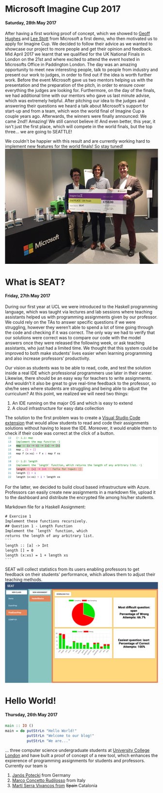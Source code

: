 # Microsoft Imagine Cup 2017
#### Saturday, 28th May 2017
After having a first working proof of concept, which we showed to [Geoff Hughes](https://www.linkedin.com/in/geoffhu/) and [Lee Stott](https://www.linkedin.com/in/leestott/) from Microsoft a first demo, who then motivated us to apply for Imagine Cup. We decided to follow their advice as we wanted to showcase our project to more people and get their opinion and feedback.
Mid April 2017 we learnt that we qualified for the UK National Finals in London on the 21st and where excited to attend the event hosted in Microsofts Office in Paddington London. The day was an amazing opportunity to meet new interesting people, talk to people from industry and present our work to judges, in order to find out if the idea is worth further work. Before the event Microsoft gave us two mentors helping us with the presentation and the preparation of the pitch, in order to ensure cover everything the judges are looking for. Furthermore, on the day of the finals, we had additional time with our mentors who gave us last minute advise, which was extremely helpful.
After pitching our idea to the judges and answering their questions we heard a talk about Microsoft's support for start-up and from a team, which won the world final of Imagine Cup a couple years ago. Afterwards, the winners were finally announced: We came 2nd!! Amazing! We still cannot believe it! And even better, this year, it isn't just the first place, which will compete in the world finals, but the top three... we are going to SEATTLE! 

We couldn't be happier with this result and are currently working hard to implement new features for the world finals! So stay tuned!
![2nd Place UK Nationals](images/UKNationlFinal.jpg)
# What is SEAT?
#### Friday, 27th May 2017
During our first year at UCL we were introduced to the Haskell programming language, which was taught via lectures and lab sessions where teaching assistants helped us with programming assignments given by our professor. We could rely on the TAs to answer specific questions if we were struggling,  however they weren’t able to spend a lot of time going through the code and checking if it was correct. The only way we had to verify that our solutions were correct was to compare our code with the model answers once they were released the following week, or ask teaching assistants, who just had a limited time. We thought that this system could be improved to both make students’ lives easier when learning programming and also increase professors’ productivity. 
 
Our vision as students was to be able to read, code, and test the solution inside a real IDE which professional programmers use later in their career. Likewise, there should be an easy way for teachers to write assignments. And wouldn’t it also be great to give real-time feedback to the professor, so she/he sees where students are struggling and being able to adjust the curriculum?
At this point, we realized we will need two things:
1. An IDE running on the major OS and which is easy to extend
2. A cloud infrastructure for easy data collection

The solution to the first problem was to create a [Visual Studio Code extension](https://marketplace.visualstudio.com/items?itemName=UCL.labassignments) that would allow students to read and code their assignments solutions without having to leave the IDE. Moreover, it would enable them to check if their code was correct at the click of a button.
![Checking answers](images/vscode.png)

For the latter, we decided to build cloud based infrastructure with Azure. Professors can easily create new assignments in a markdown file, upload it to the dashboard and distribute the encrypted file among his/her students. 

Markdown file for a Haskell Assignment:
````
# Exercise 1 
Implement these functions recursively.
## Question 1 - Length Function
Implement the `length` function, which 
returns the length of any arbitrary list.
```
length :: [a] -> Int
length [] = 0
length (x:xs) = 1 + length xs
```
````

SEAT will collect statistics from its users enabling professors to get feedback on their students' performance, which allows them to adjust their teaching methods.
![Professors Dashboard](images/dashboard.png)



# Hello World!
#### Thursday, 26th May 2017
```haskell
main :: IO ()
main = do putStrLn "Hello World!"
          putStrLn "Welcome to our blog!"
          putStrLn "We are..."
```
... three computer science undergraduate students at [University College London](www.ucl.ac.uk) and have built a proof of concept of a new tool, which enhances the expierence of programming assignments for students and professors.
Currently our team is 
1. [Janós Potecki](https://www.linkedin.com/in/janospotecki/) from Germany
2. [Marco Concetto Rudilosso](https://www.linkedin.com/in/martiserravivancos/) from Italy
3. [Martí Serra Vivancos from](https://www.linkedin.com/in/marco-concetto-rudilosso-048614108/) ~~Spain~~ Catalonia